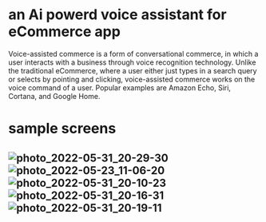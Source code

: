 # an Ai powerd voice assistant for eCommerce app

Voice-assisted commerce is a form of conversational commerce, in which a user interacts with a business through voice recognition technology. Unlike the traditional eCommerce, where a user either just types in a search query or selects by pointing and clicking, voice-assisted commerce works on the voice command of a user. Popular examples are Amazon Echo, Siri, Cortana, and Google Home.
# sample screens
## ![photo_2022-05-31_20-29-30](https://user-images.githubusercontent.com/77719278/175104542-96e78999-0817-4476-8bef-dda4e4a24b65.jpg) ![photo_2022-05-23_11-06-20](https://user-images.githubusercontent.com/77719278/175104547-7be90690-2683-4cd4-91e5-c4c7665ccbf5.jpg) ![photo_2022-05-31_20-10-23](https://user-images.githubusercontent.com/77719278/175104552-46f6a37c-9e34-44a1-900b-88ccd72ee7aa.jpg) ![photo_2022-05-31_20-16-31](https://user-images.githubusercontent.com/77719278/175104556-84a868ff-25d8-4a22-b4ee-65a977fda9dd.jpg) ![photo_2022-05-31_20-19-11](https://user-images.githubusercontent.com/77719278/175104560-89f1c418-3283-496d-a61b-3d32953bf9a8.jpg)
